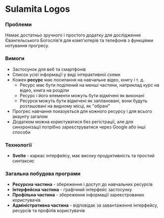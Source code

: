 # Sulamita Logos

### Проблеми
Немає достатньо зручного і простого додатку для дослідження Євангельського Богослів'я для комп'ютерів та телефонів з функціями нотування прогресу.

### Вимоги
- Застосунок для веб та смартфонів
- Список усієї інформації у виді інтерактивної схеми
- Кожен **ресурс** має посилання на навчальне відео, книгу і т. д.
    - Ресурс має бути поділений на менші частини, наприклад курс на відео, книга на розділи
    - Ресурс і його елементи можуть бути відмічені як виконані
    - Ресурси можуть бути відмічені як заплановані, вони будуть розташовані на видному місці, як "обрані"
- Прогрес навчання показується для кожного ресурсу і для всього акаунту загалом
- Додатком можна користуватися без регістрації, але для синхронізації потрібно зареєструватися через Google або інші способи

### Технології
- **Svelte** - каркас інтерфейсу, має високу продуктивність та простий синтаксис

### Загальна побудова програми
- **Ресурсна частина** - збереження і доступ до навчальних ресурсів
- **Інтерфейсна частина** - графічний інтерфейс застосунку
- **Профільна частина** - збереження інформації зареєстрованих користувачів
- **Адміністративна частина** - відповідає за завантаження інтерфейсу, ресурсів та профілів користувачів
